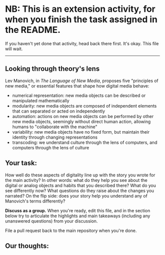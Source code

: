 # NB: This is an extension activity, for when you finish the task assigned in the README.

If you haven't yet done that activity, head back there first. It's okay. This file will wait.

----

## Looking through theory's lens
<p>Lev Manovich, in <em>The Language of New Media</em>, proposes five "principles of new media," or essential features that shape how digital media behave:</p>
<ul>
    <li>numerical representation: new media objects can be described or manipulated mathematically</li>
    <li>modularity: new media objects are composed of independent elements that can separated or acted on independently</li>
    <li>automation: actions on new media objects can be performed by other new media objects, seemingly without direct human action, allowing humans to "collaborate with the machine"</li>
    <li>variability: new media objects have no fixed form, but maintain their identity through changing representations</li>
    <li>transcoding: we understand culture through the lens of computers, and computers through the lens of culture</li>
</ul>


## Your task:
How well do these aspects of digitality line up with the story you wrote for the main activity? In other words: what do they help you see about the digital or analog objects and habits that you described there? What do you see differently now? What questions do they raise about the changes you narrated? On the flip side: does your story help you understand any of Manovich's terms differently?

**Discuss as a group.** When you're ready, edit this file, and in the section below try to articulate the highlights and main takeaways (including any unanswered questions) from your discussion.

File a pull request back to the main repository when you're done.

## Our thoughts:
